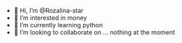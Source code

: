 - 👋 Hi, I’m @Rozalina-star
- 👀 I’m interested in money
- 🌱 I’m currently learning python
- 💞️ I’m looking to collaborate on ... nothing at the moment


<!---
Rozalina-star/Rozalina-star is a ✨ special ✨ repository because its `README.md` (this file) appears on your GitHub profile.
You can click the Preview link to take a look at your changes.
--->
